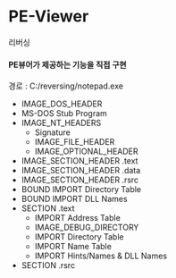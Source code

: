 # PE-Viewer
리버싱
#### PE뷰어가 제공하는 기능을 직접 구현

경로 : C:/reversing/notepad.exe

- IMAGE_DOS_HEADER
- MS-DOS Stub Program
- IMAGE_NT_HEADERS
  - Signature
  - IMAGE_FILE_HEADER
  - IMAGE_OPTIONAL_HEADER
- IMAGE_SECTION_HEADER .text
- IMAGE_SECTION_HEADER .data
- IMAGE_SECTION_HEADER .rsrc
- BOUND IMPORT Directory Table
- BOUND IMPORT DLL Names
- SECTION .text
  - IMPORT Address Table
  - IMAGE_DEBUG_DIRECTORY
  - IMPORT Directory Table
  - IMPORT Name Table
  - IMPORT Hints/Names & DLL Names
- SECTION .rsrc
